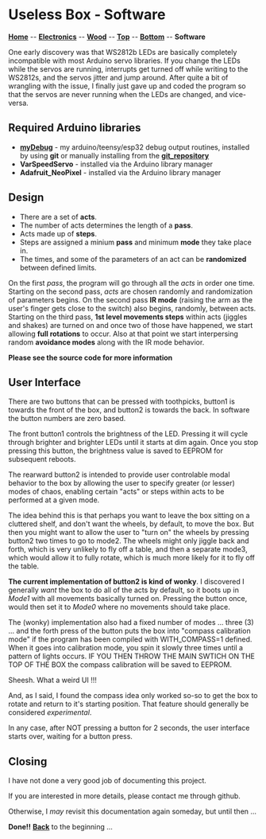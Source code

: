 # Useless Box - Software

**[Home](readme.md)** --
**[Electronics](electronics.md)** --
**[Wood](wood.md)** --
**[Top](top.md)** --
**[Bottom](bottom.md)** --
**Software**


One early discovery was that WS2812b LEDs are basically completely incompatible
with most Arduino servo libraries.  If you change the LEDs while the servos are
running, interrupts get turned off while writing to the WS2812s, and the servos
jitter and jump around. After quite a bit of wrangling with the issue, I finally
just gave up and coded the program so that the servos are never running when the
LEDs are changed, and vice-versa.

## Required Arduino libraries

- **[myDebug](https://github.com/phorton1/Arduino-libraries-myDebug)** -
my arduino/teensy/esp32 debug output routines, installed by using **git** or manually installing from
the **[git_repository](https://github.com/phorton1/Arduino-libraries-myDebug)**
- **VarSpeedServo** - installed via the Arduino library manager
- **Adafruit_NeoPixel** - installed via the Arduino library manager

## Design

- There are a set of **acts**.
- The number of acts determines the length of a **pass**.
- Acts made up of **steps**.
- Steps are assigned a minium **pass** and minimum **mode** they take place in.
- The times, and some of the parameters of an act can be **randomized** between defined limits.

On the first *pass*, the program will go through all the *acts* in order one time.
Starting on the second pass, *acts* are chosen randomly and randomization of parameters begins.
On the second pass **IR mode** (raising the arm as the user's finger gets close to the switch) also begins, randomly, between acts.
Starting on the third pass, **1st level movements steps** within acts (jiggles and shakes) are turned on and once two of those have happened,
we start allowing **full rotations** to occur.  Also at that point we start interpersing random **avoidance modes** along
with the IR mode behavior.


**Please see the source code for more information**


## User Interface

There are two buttons that can be pressed with toothpicks, button1 is towards
the front of the box, and button2 is towards the back.  In software the button
numbers are zero based.

The front button1 controls the brightness of the LED. Pressing it will cycle
through brighter and brighter LEDs until it starts at dim again.  Once you
stop pressing this button, the brightness value is saved to EEPROM for
subsequent reboots.

The rearward button2 is intended to provide user controlable modal behavior
to the box by allowing the user to specify greater (or lesser) modes of
chaos, enabling certain "acts" or steps within acts to be performed at
a given mode.

The idea behind this is that perhaps you want to leave the box sitting
on a cluttered shelf, and don't want the wheels, by default, to move the
box.  But then you might want to allow the user to "turn on" the wheels
by pressing button2 two times to go to mode2. The wheels might only jiggle
back and forth, which is very unlikely to fly off a table, and then a
separate mode3, which would allow it to fully rotate, which is much more
likely for it to fly off the table.

**The current implementation of button2 is kind of wonky**.  I discovered
I generally *want* the box to do all of the acts by default, so it boots
up in *Mode1* with all movements basically turned on.    Pressing the
button once, would then set it to *Mode0* where no movements should take
place.

The (wonky) implementation also had a fixed number of modes ... three (3) ...
and the forth press of the button puts the box into "compass calibration
mode" if the program has been compiled with WITH_COMPASS=1 defined.
When it goes into calibration mode, you spin it slowly three times
until a pattern of lights occurs. IF YOU THEN THROW THE MAIN SWTICH
ON THE TOP OF THE BOX the compass calibration will be saved to EEPROM.

Sheesh.  What a weird UI !!!

And, as I said, I found the compass idea only worked so-so to get the
box to rotate and return to it's starting position.  That feature should
generally be considered *experimental*.

In any case, after NOT pressing a button for 2 seconds, the user interface
starts over, waiting for a button press.

## Closing

I have not done a very good job of documenting this project.

If you are interested in more details, please contact me through github.

Otherwise, I *may* revisit this documentation again someday, but until then ...


**Done!!** [**Back**](readme.md) to the beginning ...
